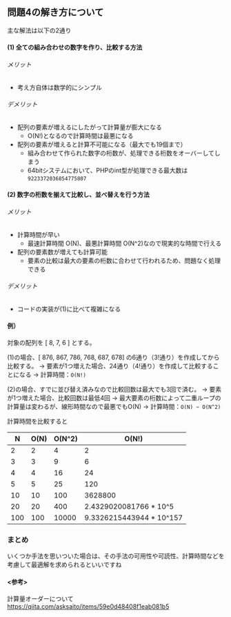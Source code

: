 ## 問題4の解き方について

主な解法は以下の2通り

#### (1) 全ての組み合わせの数字を作り、比較する方法

###### メリット
- 考え方自体は数学的にシンプル

###### デメリット
- 配列の要素が増えるにしたがって計算量が膨大になる
  - O(N!)となるので計算時間は最悪になる
- 配列の要素が増えると計算不可能になる（最大でも19個まで）
  - 組み合わせて作られた数字の桁数が、処理できる桁数をオーバーしてしまう
  - 64bitシステムにおいて、PHPのint型が処理できる最大数は`9223372036854775807`
#### (2) 数字の桁数を揃えて比較し、並べ替えを行う方法

###### メリット
- 計算時間が早い
  - 最速計算時間 O(N)、最悪計算時間 O(N^2)なので現実的な時間で行える
- 配列の要素数が増えても計算可能
  - 要素の比較は最大の要素の桁数に合わせて行われるため、問題なく処理できる

###### デメリット
- コードの実装が(1)に比べて複雑になる


#### 例）

対象の配列を [ 8, 7, 6 ] とする。

(1)の場合、[ 876, 867, 786, 768, 687, 678] の6通り（3!通り）を作成してから比較する。
→ 要素が1つ増えた場合、24通り（4!通り）を作成して比較することになる
→ 計算時間：`O(N!)`

(2)の場合、すでに並び替え済みなので比較回数は最大でも3回で済む。
→ 要素が1つ増えた場合、比較回数は最低4回
→ 最大要素の桁数によって二重ループの計算量は変わるが、線形時間なので最悪でもO(N)
→ 計算時間：`O(N) ~ O(N^2)`

計算時間を比較すると

|N|O(N)|O(N^2)|O(N!)|
|---|---|---|---|
|2|2|4|2|
|3|3|9|6|
|4|4|16|24|
|5|5|25|120|
|10|10|100|3628800|
|20|20|400|2.4329020081766 * 10^5|
|100|100|10000|9.3326215443944 * 10^157|

### まとめ

いくつか手法を思いついた場合は、その手法の可用性や可読性、計算時間などを考慮して最適解を求められるといいですね
#### <参考>
計算量オーダーについて
https://qiita.com/asksaito/items/59e0d48408f1eab081b5
